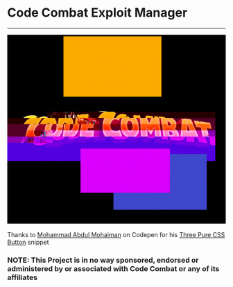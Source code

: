 # Code Combat Exploit Manager

---
![logo](icon.gif)

Thanks to [Mohammad Abdul Mohaiman](https://codepen.io/mohaiman/) on Codepen for his [Three Pure CSS Button](https://codepen.io/mohaiman/pen/jqKzVb) snippet

### NOTE: This Project is in no way sponsored, endorsed or administered by or associated with Code Combat or any of its affiliates
